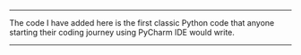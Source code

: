 ************************************************************************************************************************************
The code I have added here is the first classic Python code that anyone starting their coding journey using PyCharm IDE would write.
************************************************************************************************************************************

